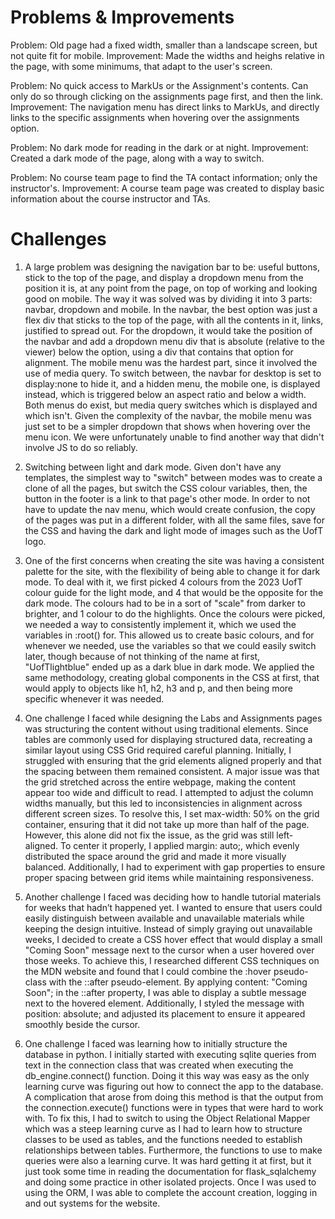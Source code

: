 # Problems & Improvements

Problem: Old page had a fixed width, smaller than a landscape screen, but not quite fit for mobile.
Improvement: Made the widths and heighs relative in the page, with some minimums, that adapt to the user's screen.

Problem: No quick access to MarkUs or the Assignment's contents. Can only do so through clicking on the assignments page first, and then the link.
Improvement: The navigation menu has direct links to MarkUs, and directly links to the specific assignments when hovering over the assignments option.

Problem: No dark mode for reading in the dark or at night.
Improvement: Created a dark mode of the page, along with a way to switch.

Problem: No course team page to find the TA contact information; only the instructor's.
Improvement: A course team page was created to display basic information about the course instructor and TAs.


# Challenges

1. A large problem was designing the navigation bar to be: useful buttons, stick to the top of the page, and display a dropdown menu from the position it is, at any point from the page, on top of working and looking good on mobile. The way it was solved was by dividing it into 3 parts: navbar, dropdown and mobile.
In the navbar, the best option was just a flex div that sticks to the top of the page, with all the contents in it, links, justified to spread out.
For the dropdown, it would take the position of the navbar and add a dropdown menu div that is absolute (relative to the viewer) below the option, using a div that contains that option for alignment.
The mobile menu was the hardest part, since it involved the use of media query. To switch between, the navbar for desktop is set to display:none to hide it, and a hidden menu, the mobile one, is displayed instead, which is triggered below an aspect ratio and below a width. Both menus do exist, but media query switches which is displayed and which isn't. Given the complexity of the navbar, the mobile menu was just set to be a simpler dropdown that shows when hovering over the menu icon. We were unfortunately unable to find another way that didn't involve JS to do so reliably.

2. Switching between light and dark mode. Given don't have any templates, the simplest way to "switch" between modes was to create a clone of all the pages, but switch the CSS colour variables, then, the button in the footer is a link to that page's other mode. In order to not have to update the nav menu, which would create confusion, the copy of the pages was put in a different folder, with all the same files, save for the CSS and having the dark and light mode of images such as the UofT logo.

3. One of the first concerns when creating the site was having a consistent palette for the site, with the flexibility of being able to change it for dark mode. To deal with it, we first picked 4 colours from the 2023 UofT colour guide for the light mode, and 4 that would be the opposite for the dark mode. The colours had to be in a sort of "scale" from darker to brighter, and 1 colour to do the highlights. Once the colours were picked, we needed a way to consistently implement it, which we used the variables in :root() for. This allowed us to create basic colours, and for whenever we needed, use the variables so that we could easily switch later, though because of not thinking of the name at first, "UofTlightblue" ended up as a dark blue in dark mode.
We applied the same methodology, creating global components in the CSS at first, that would apply to objects like h1, h2, h3 and p, and then being more specific whenever it was needed.

4. One challenge I faced while designing the Labs and Assignments pages was structuring the content without using traditional <table> elements. Since tables are commonly used for displaying structured data, recreating a similar layout using CSS Grid required careful planning. Initially, I struggled with ensuring that the grid elements aligned properly and that the spacing between them remained consistent. A major issue was that the grid stretched across the entire webpage, making the content appear too wide and difficult to read. I attempted to adjust the column widths manually, but this led to inconsistencies in alignment across different screen sizes. To resolve this, I set max-width: 50% on the grid container, ensuring that it did not take up more than half of the page. However, this alone did not fix the issue, as the grid was still left-aligned. To center it properly, I applied margin: auto;, which evenly distributed the space around the grid and made it more visually balanced. Additionally, I had to experiment with gap properties to ensure proper spacing between grid items while maintaining responsiveness.

5. Another challenge I faced was deciding how to handle tutorial materials for weeks that hadn’t happened yet. I wanted to ensure that users could easily distinguish between available and unavailable materials while keeping the design intuitive. Instead of simply graying out unavailable weeks, I decided to create a CSS hover effect that would display a small "Coming Soon" message next to the cursor when a user hovered over those weeks. To achieve this, I researched different CSS techniques on the MDN website and found that I could combine the :hover pseudo-class with the ::after pseudo-element. By applying content: "Coming Soon"; in the ::after property, I was able to display a subtle message next to the hovered element. Additionally, I styled the message with position: absolute; and adjusted its placement to ensure it appeared smoothly beside the cursor.

6. One challenge I faced was learning how to initially structure the database in python. I initially started with executing sqlite queries from text in the connection class that was created when executing the db_engine.connect() function. Doing it this way was easy as the only learning curve was figuring out how to connect the app to the database. A complication that arose from doing this method is that the output from the connection.execute() functions were in types that were hard to work with. To fix this, I had to switch to using the Object Relational Mapper which was a steep learning curve as I had to learn how to structure classes to be used as tables, and the functions needed to establish relationships between tables. Furthermore, the functions to use to make queries were also a learning curve. It was hard getting it at first, but it just took some time in reading the documentation for flask_sqlalchemy and doing some practice in other isolated projects. Once I was used to using the ORM, I was able to complete the account creation, logging in and out systems for the website.
